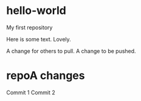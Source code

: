 # hello-world
My first repository

Here is some text. Lovely.

A change for others to pull.
A change to be pushed.

# repoA changes
Commit 1
Commit 2
